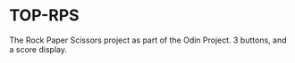 # TOP-RPS
The Rock Paper Scissors project as part of the Odin Project.
3 buttons, and a score display.
